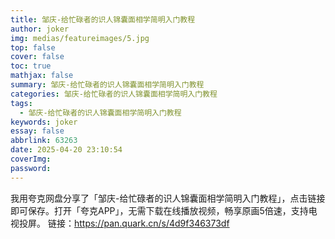 ```yaml
---
title: 邹庆-给忙碌者的识人锦囊面相学简明入门教程
author: joker
img: medias/featureimages/5.jpg
top: false
cover: false
toc: true
mathjax: false
summary: 邹庆-给忙碌者的识人锦囊面相学简明入门教程
categories: 邹庆-给忙碌者的识人锦囊面相学简明入门教程
tags:
  - 邹庆-给忙碌者的识人锦囊面相学简明入门教程
keywords: joker
essay: false
abbrlink: 63263
date: 2025-04-20 23:10:54
coverImg:
password:
---
```


我用夸克网盘分享了「邹庆-给忙碌者的识人锦囊面相学简明入门教程」，点击链接即可保存。打开「夸克APP」，无需下载在线播放视频，畅享原画5倍速，支持电视投屏。
链接：https://pan.quark.cn/s/4d9f346373df
